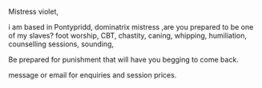 Mistress violet,

i am based in Pontypridd, dominatrix mistress
,are you prepared to be one of my slaves?
foot worship, CBT, chastity, caning, whipping, humiliation, counselling sessions, sounding, 

Be prepared for punishment that will have you begging to come back. 

message or email for enquiries and session prices. 
